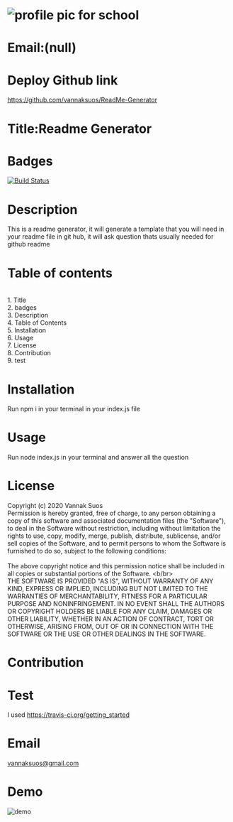 
# ![profile pic for school](https://avatars1.githubusercontent.com/u/59664686?v=4)

# Email:(null)

# Deploy Github link
https://github.com/vannaksuos/ReadMe-Generator

# Title:Readme Generator

# Badges
 [![Build Status](https://travis-ci.com/vannaksuos/ReadMe-Generator.svg?branch=master)](https://travis-ci.com/vannaksuos/ReadMe-Generator)

# Description
This is a readme generator, it will generate a template that you will need in your readme file in git hub, it will ask question thats usually needed for github readme

# Table of contents
<br/>1. Title<br/>2. badges<br/>3. Description<br/>4. Table of Contents<br/>5. Installation<br/>6. Usage<br/>7. License<br/>8. Contribution<br/>9. test<br/>

# Installation
Run npm i in your terminal in your index.js file

# Usage
Run node index.js in your terminal and answer all the question

# License
Copyright (c) 2020 Vannak Suos <br> Permission is hereby granted, free of charge, to any person obtaining a copy of this software and associated documentation files (the "Software"), to deal in the Software without restriction, including without limitation the rights to use, copy, modify, merge, publish, distribute, sublicense, and/or sell copies of the Software, and to permit persons to whom the Software is furnished to do so, subject to the following conditions: </br> <br>The above copyright notice and this permission notice shall be included in all copies or substantial portions of the Software. <b/br> <br>THE SOFTWARE IS PROVIDED "AS IS", WITHOUT WARRANTY OF ANY KIND, EXPRESS OR IMPLIED, INCLUDING BUT NOT LIMITED TO THE WARRANTIES OF MERCHANTABILITY, FITNESS FOR A PARTICULAR PURPOSE AND NONINFRINGEMENT. IN NO EVENT SHALL THE AUTHORS OR COPYRIGHT HOLDERS BE LIABLE FOR ANY CLAIM, DAMAGES OR OTHER LIABILITY, WHETHER IN AN ACTION OF CONTRACT, TORT OR OTHERWISE, ARISING FROM, OUT OF OR IN CONNECTION WITH THE SOFTWARE OR THE USE OR OTHER DEALINGS IN THE SOFTWARE.

# Contribution


# Test
I used https://travis-ci.org/getting_started

# Email
vannaksuos@gmail.com

# Demo
![demo](https://user-images.githubusercontent.com/59664686/78210203-7456d780-7477-11ea-90bb-e693f0721386.gif)

